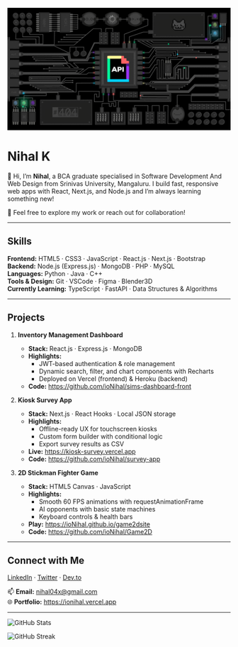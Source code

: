 ![Banner Gif](./api.gif)

# Nihal K

👋 Hi, I’m **Nihal**, a BCA graduate specialised in Software Development And Web Design from Srinivas University, Mangaluru. I build fast, responsive web apps with React, Next.js, and Node.js and I’m always learning something new!

💬 Feel free to explore my work or reach out for collaboration!

---

## Skills

**Frontend:** HTML5 · CSS3 · JavaScript · React.js · Next.js · Bootstrap  
**Backend:** Node.js (Express.js) · MongoDB · PHP · MySQL  
**Languages:** Python · Java · C++  
**Tools & Design:** Git · VSCode · Figma · Blender3D  
**Currently Learning:** TypeScript · FastAPI · Data Structures & Algorithms  

---

## Projects

1. **Inventory Management Dashboard**  
   - **Stack:** React.js · Express.js · MongoDB  
   - **Highlights:**  
     - JWT-based authentication & role management  
     - Dynamic search, filter, and chart components with Recharts  
     - Deployed on Vercel (frontend) & Heroku (backend)   
   - **Code:** https://github.com/ioNihal/sims-dashboard-front  

2. **Kiosk Survey App**  
   - **Stack:** Next.js · React Hooks · Local JSON storage  
   - **Highlights:**  
     - Offline-ready UX for touchscreen kiosks  
     - Custom form builder with conditional logic  
     - Export survey results as CSV  
   - **Live:** https://kiosk-survey.vercel.app
   - **Code:** https://github.com/ioNihal/survey-app  

3. **2D Stickman Fighter Game**  
   - **Stack:** HTML5 Canvas · JavaScript  
   - **Highlights:**  
     - Smooth 60 FPS animations with requestAnimationFrame  
     - AI opponents with basic state machines  
     - Keyboard controls & health bars  
   - **Play:** https://ioNihal.github.io/game2dsite  
   - **Code:** https://github.com/ioNihal/Game2D 

---

## Connect with Me

<p align="left">
  <a href="https://www.linkedin.com/in/n1hal" target="_blank">LinkedIn</a> · 
  <a href="https://twitter.com/twnihal" target="_blank">Twitter</a> · 
  <a href="https://dev.to/ionihal" target="_blank">Dev.to</a>
</p>

📫 **Email:** [nihal04x@gmail.com](mailto:nihal04x@gmail.com)  
🌐 **Portfolio:** https://ionihal.vercel.app  

---

<p align="left">
  <img src="https://github-readme-stats.vercel.app/api?username=ioNihal&show_icons=true&locale=en" alt="GitHub Stats" />
</p>
<p align="left">
  <img src="https://github-readme-streak-stats.herokuapp.com/?user=ioNihal" alt="GitHub Streak" />
</p>
